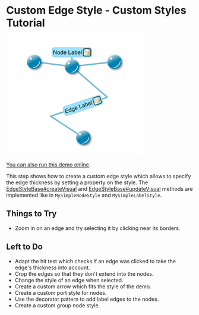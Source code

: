 # Custom Edge Style - Custom Styles Tutorial

<img src="../../resources/image/tutorial2step16.png" alt="demo-thumbnail" height="320"/>

[You can also run this demo online](https://live.yworks.com/demos/02-tutorial-custom-styles/16-custom-edge-style/index.html).

This step shows how to create a custom edge style which allows to specify the edge thickness by setting a property on the style. The [EdgeStyleBase#createVisual](https://docs.yworks.com/yfileshtml/#/api/EdgeStyleBase#createVisual) and [EdgeStyleBase#updateVisual](https://docs.yworks.com/yfileshtml/#/api/EdgeStyleBase#updateVisual) methods are implemented like in `MySimpleNodeStyle` and `MySimpleLabelStyle`.

## Things to Try

- Zoom in on an edge and try selecting it by clicking near its borders.

## Left to Do

- Adapt the hit test which checks if an edge was clicked to take the edge's thickness into account.
- Crop the edges so that they don't extend into the nodes.
- Change the style of an edge when selected.
- Create a custom arrow which fits the style of the demo.
- Create a custom port style for nodes.
- Use the decorator pattern to add label edges to the nodes.
- Create a custom group node style.
